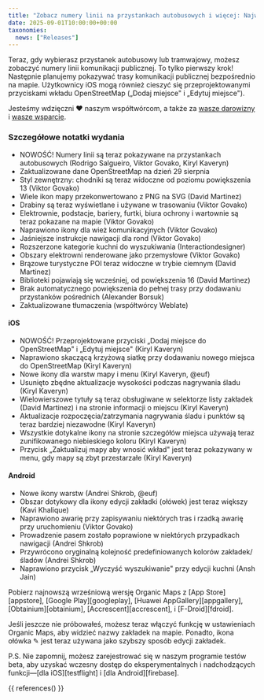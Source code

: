 ```yaml
---
title: "Zobacz numery linii na przystankach autobusowych i więcej: Najważniejsze funkcje wersji wrześniowej"
date: 2025-09-01T10:00:00+00:00
taxonomies:
  news: ["Releases"]
---
```


Teraz, gdy wybierasz przystanek autobusowy lub tramwajowy, możesz zobaczyć numery linii komunikacji publicznej. To tylko pierwszy krok! Następnie planujemy pokazywać trasy komunikacji publicznej bezpośrednio na mapie. Użytkownicy iOS mogą również cieszyć się przeprojektowanymi przyciskami wkładu OpenStreetMap („Dodaj miejsce" i „Edytuj miejsce").

Jesteśmy wdzięczni ❤️ naszym współtwórcom, a także za [wasze darowizny](@/donate/index.md) i [wasze wsparcie](@/contribute/index.md).

### Szczegółowe notatki wydania

- NOWOŚĆ! Numery linii są teraz pokazywane na przystankach autobusowych (Rodrigo Salgueiro, Viktor Govako, Kiryl Kaveryn)
- Zaktualizowane dane OpenStreetMap na dzień 29 sierpnia
- Styl zewnętrzny: chodniki są teraz widoczne od poziomu powiększenia 13 (Viktor Govako)
- Wiele ikon mapy przekonwertowano z PNG na SVG (David Martinez)
- Drabiny są teraz wyświetlane i używane w trasowaniu (Viktor Govako)
- Elektrownie, podstacje, bariery, furtki, biura ochrony i wartownie są teraz pokazane na mapie (Viktor Govako)
- Naprawiono ikony dla wież komunikacyjnych (Viktor Govako)
- Jaśniejsze instrukcje nawigacji dla rond (Viktor Govako)
- Rozszerzone kategorie kuchni do wyszukiwania (Interactiondesigner)
- Obszary elektrowni renderowane jako przemysłowe (Viktor Govako)
- Brązowe turystyczne POI teraz widoczne w trybie ciemnym (David Martinez)
- Biblioteki pojawiają się wcześniej, od powiększenia 16 (David Martinez)
- Brak automatycznego powiększenia do pełnej trasy przy dodawaniu przystanków pośrednich (Alexander Borsuk)
- Zaktualizowane tłumaczenia (współtwórcy Weblate)

#### iOS
- NOWOŚĆ! Przeprojektowane przyciski „Dodaj miejsce do OpenStreetMap" i „Edytuj miejsce" (Kiryl Kaveryn)
- Naprawiono skaczącą krzyżową siatkę przy dodawaniu nowego miejsca do OpenStreetMap (Kiryl Kaveryn)
- Nowe ikony dla warstw mapy i menu (Kiryl Kaveryn, @euf)
- Usunięto zbędne aktualizacje wysokości podczas nagrywania śladu (Kiryl Kaveryn)
- Wielowierszowe tytuły są teraz obsługiwane w selektorze listy zakładek (David Martinez) i na stronie informacji o miejscu (Kiryl Kaveryn)
- Aktualizacje rozpoczęcia/zatrzymania nagrywania śladu i punktów są teraz bardziej niezawodne (Kiryl Kaveryn)
- Wszystkie dotykalne ikony na stronie szczegółów miejsca używają teraz zunifikowanego niebieskiego koloru (Kiryl Kaveryn)
- Przycisk „Zaktualizuj mapy aby wnosić wkład" jest teraz pokazywany w menu, gdy mapy są zbyt przestarzałe (Kiryl Kaveryn)

#### Android
- Nowe ikony warstw (Andrei Shkrob, @euf)
- Obszar dotykowy dla ikony edycji zakładki (ołówek) jest teraz większy (Kavi Khalique)
- Naprawiono awarię przy zapisywaniu niektórych tras i rzadką awarię przy uruchomieniu (Viktor Govako)
- Prowadzenie pasem zostało poprawione w niektórych przypadkach nawigacji (Andrei Shkrob)
- Przywrócono oryginalną kolejność predefiniowanych kolorów zakładek/śladów (Andrei Shkrob)
- Naprawiono przycisk „Wyczyść wyszukiwanie" przy edycji kuchni (Ansh Jain)

Pobierz najnowszą wrześniową wersję Organic Maps z [App Store][appstore], [Google Play][googleplay], [Huawei AppGallery][appgallery], [Obtainium][obtainium], [Accrescent][accrescent], i [F-Droid][fdroid].

Jeśli jeszcze nie próbowałeś, możesz teraz włączyć funkcję w ustawieniach Organic Maps, aby widzieć nazwy zakładek na mapie. Ponadto, ikona ołówka ✎ jest teraz używana jako szybszy sposób edycji zakładek.

P.S. Nie zapomnij, możesz zarejestrować się w naszym programie testów beta, aby uzyskać wczesny dostęp do eksperymentalnych i nadchodzących funkcji—[dla iOS][testflight] i [dla Android][firebase].

{{ references() }}
